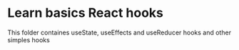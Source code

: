 # Learn basics React hooks

This folder containes useState, useEffects and useReducer hooks and other simples hooks
